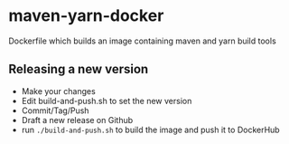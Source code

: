 # maven-yarn-docker
Dockerfile which builds an image containing maven and yarn build tools

## Releasing a new version
- Make your changes
- Edit build-and-push.sh to set the new version
- Commit/Tag/Push
- Draft a new release on Github
- run `./build-and-push.sh` to build the image and push it to DockerHub